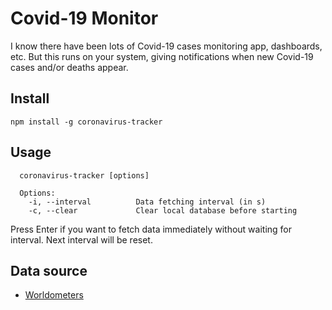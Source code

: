 # Covid-19 Monitor

I know there have been lots of Covid-19 cases monitoring app, dashboards, etc.
But this runs on your system, giving notifications when new Covid-19 cases and/or deaths appear.

## Install

```
npm install -g coronavirus-tracker
```

## Usage

```
  coronavirus-tracker [options]

  Options:
    -i, --interval          Data fetching interval (in s)
    -c, --clear             Clear local database before starting
```

Press Enter if you want to fetch data immediately without waiting for interval.
Next interval will be reset.

## Data source

- [Worldometers](https://www.worldometers.info/coronavirus/)
